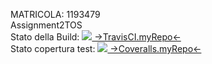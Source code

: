 MATRICOLA: 1193479
<br/>
Assignment2TOS
<br/>
Stato della Build:   <a href='https://travis-ci.com/github/RiccardoCalcagno/Assignment2TOS'><img src="https://travis-ci.com/RiccardoCalcagno/Assignment2TOS.svg?branch=main&kill_cache=1"/></a><a href='https://travis-ci.com/github/RiccardoCalcagno/Assignment2TOS'> ->TravisCI.myRepo<-</a>
<br/>
Stato copertura test: <a href='https://coveralls.io/github/RiccardoCalcagno/Assignment2TOS?branch=main'><img src='https://coveralls.io/repos/github/RiccardoCalcagno/Assignment2TOS/badge.svg?branch=main&kill_cache=1'/></a><a href='https://coveralls.io/github/RiccardoCalcagno/Assignment2TOS'> ->Coveralls.myRepo<-</a>
<br/>
